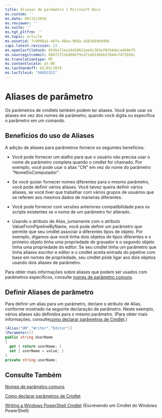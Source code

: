```yaml
---
title: Aliases de parâmetro | Microsoft Docs
ms.custom: ''
ms.date: 09/13/2016
ms.reviewer: ''
ms.suite: ''
ms.tgt_pltfrm: ''
ms.topic: article
ms.assetid: 7c9096a1-46fa-48ea-9b8a-a583484b9d68
caps.latest.revision: 13
ms.openlocfilehash: 6545e71ea18d10621ee9c203e70f64dece460ef5
ms.sourcegitcommit: b6871f21bd666f9cd71dd336bb3f844cf472b56c
ms.translationtype: MT
ms.contentlocale: pt-BR
ms.lasthandoff: 02/03/2019
ms.locfileid: "56853312"
---
```

# <a name="parameter-aliases"></a>Aliases de parâmetro

Os parâmetros de cmdlets também podem ter aliases. Você pode usar os aliases em vez dos nomes de parâmetro, quando você digita ou especifica o parâmetro em um comando.

## <a name="benefits-of-using-aliases"></a>Benefícios do uso de Aliases

A adição de aliases para parâmetros fornece os seguintes benefícios.

- Você pode fornecer um atalho para que o usuário não precisa usar o nome de parâmetro completa quando o cmdlet for chamado. Por exemplo, você pode usar o alias "CN" em vez do nome do parâmetro "NomeDoComputador".

- Se você quiser fornecer nomes diferentes para o mesmo parâmetro, você pode definir vários aliases. Você talvez queira definir vários aliases, se você tiver que trabalhar com vários grupos de usuários que se referem aos mesmos dados de maneiras diferentes.

- Você pode fornecer com versões anteriores compatibilidade para os scripts existentes se o nome de um parâmetro for alterado.

- Usando o atributo de Alias, juntamente com o atributo ValueFromPipelineByName, você pode definir um parâmetro que permite que seu cmdlet associar a diferentes tipos de objeto. Por exemplo, digamos que você tinha dois objetos de tipos diferentes e o primeiro objeto tinha uma propriedade de gravador e o segundo objeto tinha uma propriedade do editor. Se seu cmdlet tinha um parâmetro que tinha aliases escritor e editor e o cmdlet aceita entrada do pipeline com base em nomes de propriedade, seu cmdlet pôde ligar aos dois objetos usando dois aliases de parâmetro.

Para obter mais informações sobre aliases que podem ser usados com parâmetros específicos, consulte [nomes de parâmetro comuns](./common-parameter-names.md).

## <a name="defining-parameter-aliases"></a>Definir Aliases de parâmetro

Para definir um alias para um parâmetro, declare o atributo de Alias, conforme mostrado na seguinte declaração de parâmetro. Neste exemplo, vários aliases são definidos para o mesmo parâmetro. (Para obter mais informações, consulte[como declarar parâmetros de Cmdlet](./how-to-declare-cmdlet-parameters.md).)

```csharp
[Alias("UN","Writer","Editor")]
[Parameter()]
public string UserName
{
  get { return userName; }
  set { userName = value; }
}
private string userName;
```

## <a name="see-also"></a>Consulte Também

[Nomes de parâmetro comuns](./common-parameter-names.md)

[Como declarar parâmetros de Cmdlet](./how-to-declare-cmdlet-parameters.md)

[Writing a Windows PowerShell Cmdlet](./writing-a-windows-powershell-cmdlet.md) (Escrevendo um Cmdlet do Windows PowerShell)
